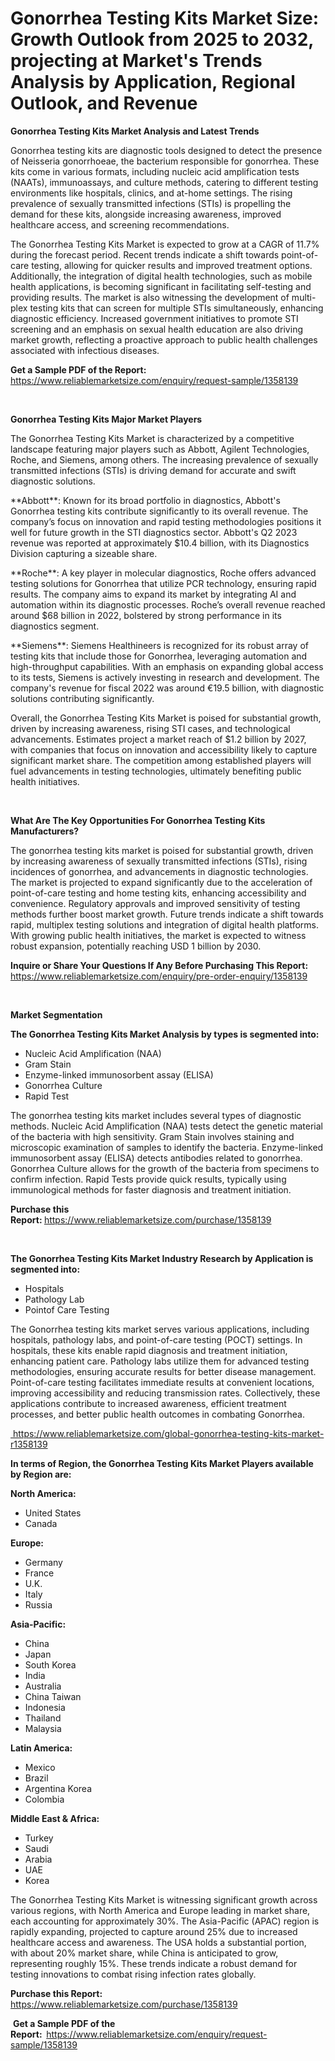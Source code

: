 <p><h1>Gonorrhea Testing Kits Market Size: Growth Outlook from 2025 to 2032, projecting at Market's Trends Analysis by Application, Regional Outlook, and Revenue</h1></p><p><strong>Gonorrhea Testing Kits Market Analysis and Latest Trends</strong></p>
<p><p>Gonorrhea testing kits are diagnostic tools designed to detect the presence of Neisseria gonorrhoeae, the bacterium responsible for gonorrhea. These kits come in various formats, including nucleic acid amplification tests (NAATs), immunoassays, and culture methods, catering to different testing environments like hospitals, clinics, and at-home settings. The rising prevalence of sexually transmitted infections (STIs) is propelling the demand for these kits, alongside increasing awareness, improved healthcare access, and screening recommendations.</p><p>The Gonorrhea Testing Kits Market is expected to grow at a CAGR of 11.7% during the forecast period. Recent trends indicate a shift towards point-of-care testing, allowing for quicker results and improved treatment options. Additionally, the integration of digital health technologies, such as mobile health applications, is becoming significant in facilitating self-testing and providing results. The market is also witnessing the development of multi-plex testing kits that can screen for multiple STIs simultaneously, enhancing diagnostic efficiency. Increased government initiatives to promote STI screening and an emphasis on sexual health education are also driving market growth, reflecting a proactive approach to public health challenges associated with infectious diseases.</p></p>
<p><strong>Get a Sample PDF of the Report:&nbsp;</strong> <a href="https://www.reliablemarketsize.com/enquiry/request-sample/1358139?utm_campaign=3509&utm_medium=2&utm_source=Github&utm_content=ia&utm_term=14042025&utm_id=gonorrhea-testing-kits">https://www.reliablemarketsize.com/enquiry/request-sample/1358139</a></p>
<p>&nbsp;</p>
<p><strong>Gonorrhea Testing Kits Major Market Players</strong></p>
<p><p>The Gonorrhea Testing Kits Market is characterized by a competitive landscape featuring major players such as Abbott, Agilent Technologies, Roche, and Siemens, among others. The increasing prevalence of sexually transmitted infections (STIs) is driving demand for accurate and swift diagnostic solutions.</p><p>**Abbott**: Known for its broad portfolio in diagnostics, Abbott's Gonorrhea testing kits contribute significantly to its overall revenue. The company’s focus on innovation and rapid testing methodologies positions it well for future growth in the STI diagnostics sector. Abbott's Q2 2023 revenue was reported at approximately $10.4 billion, with its Diagnostics Division capturing a sizeable share.</p><p>**Roche**: A key player in molecular diagnostics, Roche offers advanced testing solutions for Gonorrhea that utilize PCR technology, ensuring rapid results. The company aims to expand its market by integrating AI and automation within its diagnostic processes. Roche’s overall revenue reached around $68 billion in 2022, bolstered by strong performance in its diagnostics segment.</p><p>**Siemens**: Siemens Healthineers is recognized for its robust array of testing kits that include those for Gonorrhea, leveraging automation and high-throughput capabilities. With an emphasis on expanding global access to its tests, Siemens is actively investing in research and development. The company's revenue for fiscal 2022 was around €19.5 billion, with diagnostic solutions contributing significantly.</p><p>Overall, the Gonorrhea Testing Kits Market is poised for substantial growth, driven by increasing awareness, rising STI cases, and technological advancements. Estimates project a market reach of $1.2 billion by 2027, with companies that focus on innovation and accessibility likely to capture significant market share. The competition among established players will fuel advancements in testing technologies, ultimately benefiting public health initiatives.</p></p>
<p>&nbsp;</p>
<p><strong>What Are The Key Opportunities For Gonorrhea Testing Kits Manufacturers?</strong></p>
<p><p>The gonorrhea testing kits market is poised for substantial growth, driven by increasing awareness of sexually transmitted infections (STIs), rising incidences of gonorrhea, and advancements in diagnostic technologies. The market is projected to expand significantly due to the acceleration of point-of-care testing and home testing kits, enhancing accessibility and convenience. Regulatory approvals and improved sensitivity of testing methods further boost market growth. Future trends indicate a shift towards rapid, multiplex testing solutions and integration of digital health platforms. With growing public health initiatives, the market is expected to witness robust expansion, potentially reaching USD 1 billion by 2030.</p></p>
<p><strong>Inquire or Share Your Questions If Any Before Purchasing This Report:</strong> <a href="https://www.reliablemarketsize.com/enquiry/pre-order-enquiry/1358139?utm_campaign=3509&utm_medium=2&utm_source=Github&utm_content=ia&utm_term=14042025&utm_id=gonorrhea-testing-kits">https://www.reliablemarketsize.com/enquiry/pre-order-enquiry/1358139</a></p>
<p>&nbsp;</p>
<p><strong>Market Segmentation</strong></p>
<p><strong>The Gonorrhea Testing Kits Market Analysis by types is segmented into:</strong></p>
<p><ul><li>Nucleic Acid Amplification (NAA)</li><li>Gram Stain</li><li>Enzyme-linked immunosorbent assay (ELISA)</li><li>Gonorrhea Culture</li><li>Rapid Test</li></ul></p>
<p><p>The gonorrhea testing kits market includes several types of diagnostic methods. Nucleic Acid Amplification (NAA) tests detect the genetic material of the bacteria with high sensitivity. Gram Stain involves staining and microscopic examination of samples to identify the bacteria. Enzyme-linked immunosorbent assay (ELISA) detects antibodies related to gonorrhea. Gonorrhea Culture allows for the growth of the bacteria from specimens to confirm infection. Rapid Tests provide quick results, typically using immunological methods for faster diagnosis and treatment initiation.</p></p>
<p><strong>Purchase this Report:&nbsp;</strong><a href="https://www.reliablemarketsize.com/purchase/1358139?utm_campaign=3509&utm_medium=2&utm_source=Github&utm_content=ia&utm_term=14042025&utm_id=gonorrhea-testing-kits">https://www.reliablemarketsize.com/purchase/1358139</a></p>
<p>&nbsp;</p>
<p><strong>The Gonorrhea Testing Kits Market Industry Research by Application is segmented into:</strong></p>
<p><ul><li>Hospitals</li><li>Pathology Lab</li><li>Pointof Care Testing</li></ul></p>
<p><p>The Gonorrhea testing kits market serves various applications, including hospitals, pathology labs, and point-of-care testing (POCT) settings. In hospitals, these kits enable rapid diagnosis and treatment initiation, enhancing patient care. Pathology labs utilize them for advanced testing methodologies, ensuring accurate results for better disease management. Point-of-care testing facilitates immediate results at convenient locations, improving accessibility and reducing transmission rates. Collectively, these applications contribute to increased awareness, efficient treatment processes, and better public health outcomes in combating Gonorrhea.</p></p>
<p><a href="https://www.reliablemarketsize.com/global-gonorrhea-testing-kits-market-r1358139?utm_campaign=3509&utm_medium=2&utm_source=Github&utm_content=ia&utm_term=14042025&utm_id=gonorrhea-testing-kits">&nbsp;https://www.reliablemarketsize.com/global-gonorrhea-testing-kits-market-r1358139</a></p>
<p><strong>In terms of Region, the Gonorrhea Testing Kits Market Players available by Region are:</strong></p>
<p>
    <p> <strong> North America: </strong>
        <ul>
            <li>United States</li>
            <li>Canada</li>
        </ul>
        </p> 
    <p> <strong> Europe: </strong>
        <ul>
            <li>Germany</li>
            <li>France</li>
            <li>U.K.</li>
            <li>Italy</li>
            <li>Russia</li>
        </ul>
        </p> 
    <p> <strong> Asia-Pacific: </strong>
        <ul>
            <li>China</li>
            <li>Japan</li>
            <li>South Korea</li>
            <li>India</li>
            <li>Australia</li>
            <li>China Taiwan</li>
            <li>Indonesia</li>
            <li>Thailand</li>
            <li>Malaysia</li>
        </ul>
        </p> 
    <p> <strong> Latin America: </strong>
        <ul>
            <li>Mexico</li>
            <li>Brazil</li>
            <li>Argentina Korea</li>
            <li>Colombia</li>
        </ul>
        </p> 
    <p> <strong> Middle East & Africa: </strong>
        <ul>
            <li>Turkey</li>
            <li>Saudi</li>
            <li>Arabia</li>
            <li>UAE</li>
            <li>Korea</li>
        </ul>
    </p>
    </p>
<p><p>The Gonorrhea Testing Kits Market is witnessing significant growth across various regions, with North America and Europe leading in market share, each accounting for approximately 30%. The Asia-Pacific (APAC) region is rapidly expanding, projected to capture around 25% due to increased healthcare access and awareness. The USA holds a substantial portion, with about 20% market share, while China is anticipated to grow, representing roughly 15%. These trends indicate a robust demand for testing innovations to combat rising infection rates globally.</p></p>
<p><strong>Purchase this Report: </strong><a href="https://www.reliablemarketsize.com/purchase/1358139?utm_campaign=3509&utm_medium=2&utm_source=Github&utm_content=ia&utm_term=14042025&utm_id=gonorrhea-testing-kits">https://www.reliablemarketsize.com/purchase/1358139</a></p>
<p>&nbsp;<strong>Get a Sample PDF of the Report:&nbsp;&nbsp;</strong><a href="https://www.reliablemarketsize.com/enquiry/request-sample/1358139?utm_campaign=3509&utm_medium=2&utm_source=Github&utm_content=ia&utm_term=14042025&utm_id=gonorrhea-testing-kits">https://www.reliablemarketsize.com/enquiry/request-sample/1358139</a></p>
<p><strong></strong></p>
<p><p></p><p></p><p></p></p>